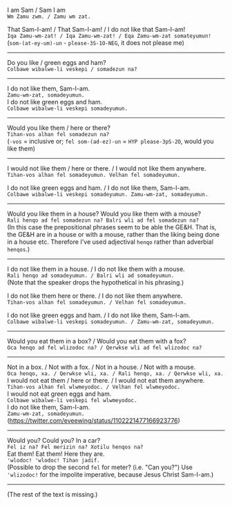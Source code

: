 I am Sam / Sam I am  
`Wm Zamu zwm. / Zamu wm zat.`

That Sam-I-am! / That Sam-I-am! / I do not like that Sam-I-am!  
`Iqa Zamu-wm-zat! / Iqa Zamu-wm-zat! / Eqa Zamu-wm-zat somateyumun!`  
(`som-(at-ey-um)-un` - `please-3S-1O-NEG`, it does not please me)

---

Do you like / green eggs and ham?  
`Colbawe wibalwe-li veskepi / somadezun na?`  

---

I do not like them, Sam-I-am.  
`Zamu-wm-zat, somadeyumun.`  
I do not like green eggs and ham.  
`Colbawe wibalwe-li veskepi somadeyumun.`

---

Would you like them / here or there?  
`Tihan-vos alhan fel somadezun na?`  
(`-vos` = inclusive or; `fel som-(ad-ez)-un` = `HYP please-3pS-2O`, would you like them)

---

I would not like them / here or there. / I would not like them anywhere.  
`Tihan-vos alhan fel somadeyumun. Velhan fel somadeyumun.`

I do not like green eggs and ham. / I do not like them, Sam-I-am.  
`Colbawe wibalwe-li veskepi somadeyumun. Zamu-wm-zat, somadeyumun.`

---

Would you like them in a house? Would you like them with a mouse?  
`Rali henqo ad fel somadezun na? Balri wli ad fel somadezun na?`  
(In this case the prepositional phrases seem to be able the GE&H. That is, the GE&H are in a house or with a mouse, rather than the liking being done in a house etc. Therefore I've used adjectival `henqo` rather than adverbial `henqos`.)

---

I do not like them in a house. / I do not like them with a mouse.  
`Rali henqo ad somadeyumun. / Balri wli ad somadeyumun.`  
(Note that the speaker drops the hypothetical in his phrasing.)

I do not like them here or there. / I do not like them anywhere.  
`Tihan-vos alhan fel somadeyumun. / Velhan fel somadeyumun.`

I do not like green eggs and ham. / I do not like them, Sam-I-am.  
`Colbawe wibalwe-li veskepi somadeyumun. / Zamu-wm-zat, somadeyumun.`

---

Would you eat them in a box? / Would you eat them with a fox?  
`Oca henqo ad fel wlizodoc na? / Qerwkse wli ad fel wlizodoc na?`  

---

Not in a box. / Not with a fox. / Not in a house. / Not with a mouse.  
`Oca henqo, xa. / Qerwkse wli, xa. / Rali henqo, xa. / Qerwkse wli, xa.`  
I would not eat them / here or there. / I would not eat them anywhere.  
`Tihan-vos alhan fel wlwmeyodoc. / Velhan fel wlwmeyodoc.`  
I would not eat green eggs and ham.  
`Colbawe wibalwe-li veskepi fel wlwmeyodoc.`  
I do not like them, Sam-I-am.  
`Zamu-wm-zat, somadeyumun.`  
(https://twitter.com/eveewing/status/1102221477166923776)

---

Would you? Could you? In a car?  
`Fel iz na? Fel merizin na? Xotilu henqos na?`  
Eat them! Eat them! Here they are.  
`'wlodoc! 'wlodoc! Tihan jadif.`  
(Possible to drop the second `fel` for meter? (i.e. "Can you?") Use `'wlizodoc!` for the impolite imperative, because Jesus Christ Sam-I-am.)

---

(The rest of the text is missing.)
